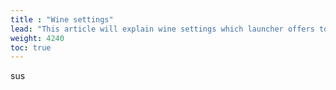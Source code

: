```yaml
---
title : "Wine settings"
lead: "This article will explain wine settings which launcher offers to edit"
weight: 4240
toc: true
---
```


sus
